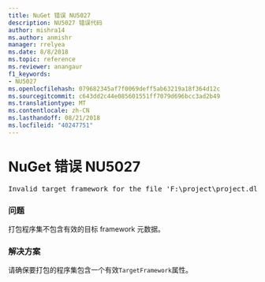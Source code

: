 ```yaml
---
title: NuGet 错误 NU5027
description: NU5027 错误代码
author: mishra14
ms.author: anmishr
manager: rrelyea
ms.date: 8/8/2018
ms.topic: reference
ms.reviewer: anangaur
f1_keywords:
- NU5027
ms.openlocfilehash: 079682345af7f0069deff5ab63219a18f364d12c
ms.sourcegitcommit: c643dd2c44e085601551ff7079d696bcc3ad2b49
ms.translationtype: MT
ms.contentlocale: zh-CN
ms.lasthandoff: 08/21/2018
ms.locfileid: "40247751"
---
```

# <a name="nuget-error-nu5027"></a>NuGet 错误 NU5027
<pre>Invalid target framework for the file 'F:\project\project.dll'.</pre>

### <a name="issue"></a>问题

打包程序集不包含有效的目标 framework 元数据。


### <a name="solution"></a>解决方案

请确保要打包的程序集包含一个有效`TargetFramework`属性。

